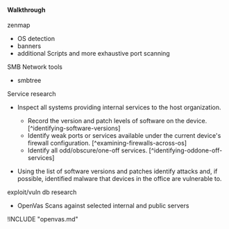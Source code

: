 
#### Walkthrough

zenmap

 * OS detection
 * banners
 * additional Scripts and more exhaustive port scanning

SMB Network tools
 
 * smbtree

Service research

  * Inspect all systems providing internal services to the host organization.
    * Record the version and patch levels of software on the device. [^identifying-software-versions]
    * Identify weak ports or services available under the current device's firewall configuration. [^examining-firewalls-across-os]
    * Identify all odd/obscure/one-off services. [^identifying-oddone-off-services]
  
  * Using the list of software versions and patches identify attacks and, if possible, identified malware that devices in the office are vulnerable to.


exploit/vuln db research

* OpenVas Scans against selected internal and public servers

!INCLUDE "openvas.md"